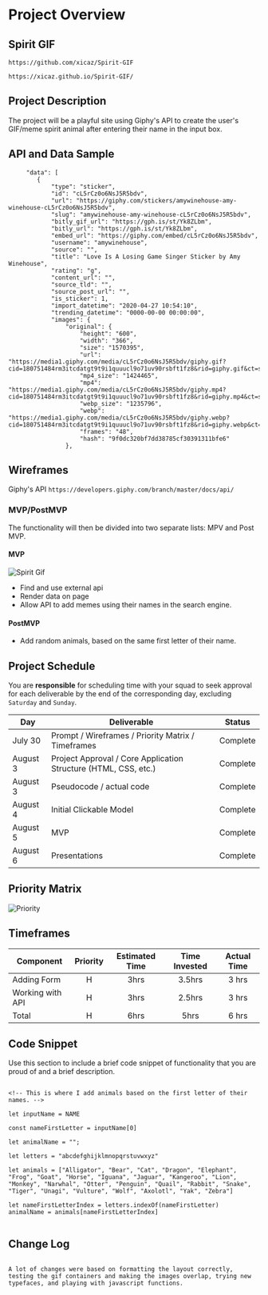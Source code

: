 # Project Overview

## Spirit GIF

`https://github.com/xicaz/Spirit-GIF`

`https://xicaz.github.io/Spirit-GIF/`

## Project Description

<!-- Use this section to describe your final project and perhaps any links to relevant sites that help convey the concept and\or functionality. -->

The project will be a playful site using Giphy's API to create the user's GIF/meme spirit animal after entering their name in the input box.

## API and Data Sample

```
     "data": [
        {
            "type": "sticker",
            "id": "cL5rCz0o6NsJ5R5bdv",
            "url": "https://giphy.com/stickers/amywinehouse-amy-winehouse-cL5rCz0o6NsJ5R5bdv",
            "slug": "amywinehouse-amy-winehouse-cL5rCz0o6NsJ5R5bdv",
            "bitly_gif_url": "https://gph.is/st/Yk8ZLbm",
            "bitly_url": "https://gph.is/st/Yk8ZLbm",
            "embed_url": "https://giphy.com/embed/cL5rCz0o6NsJ5R5bdv",
            "username": "amywinehouse",
            "source": "",
            "title": "Love Is A Losing Game Singer Sticker by Amy Winehouse",
            "rating": "g",
            "content_url": "",
            "source_tld": "",
            "source_post_url": "",
            "is_sticker": 1,
            "import_datetime": "2020-04-27 10:54:10",
            "trending_datetime": "0000-00-00 00:00:00",
            "images": {
                "original": {
                    "height": "600",
                    "width": "366",
                    "size": "1570395",
                    "url": "https://media1.giphy.com/media/cL5rCz0o6NsJ5R5bdv/giphy.gif?cid=180751484rm3itcdatgt9t9i1quuucl9o71uv90rsbft1fz8&rid=giphy.gif&ct=s",
                    "mp4_size": "1424465",
                    "mp4": "https://media1.giphy.com/media/cL5rCz0o6NsJ5R5bdv/giphy.mp4?cid=180751484rm3itcdatgt9t9i1quuucl9o71uv90rsbft1fz8&rid=giphy.mp4&ct=s",
                    "webp_size": "1235796",
                    "webp": "https://media1.giphy.com/media/cL5rCz0o6NsJ5R5bdv/giphy.webp?cid=180751484rm3itcdatgt9t9i1quuucl9o71uv90rsbft1fz8&rid=giphy.webp&ct=s",
                    "frames": "48",
                    "hash": "9f0dc320bf7dd38785cf30391311bfe6"
                },

```

## Wireframes

Giphy's API
`https://developers.giphy.com/branch/master/docs/api/`

### MVP/PostMVP

The functionality will then be divided into two separate lists: MPV and Post MVP.

<!-- Carefully decided what is placed into your MVP as the client will expect this functionality to be implemented upon project completion. -->

#### MVP

![Spirit Gif](https://i.postimg.cc/jjxgnzmd/MVP.png)

- Find and use external api
- Render data on page
- Allow API to add memes using their names in the search engine.

#### PostMVP

- Add random animals, based on the same first letter of their name.

## Project Schedule

<!-- This schedule will be used to keep track of your progress throughout the week and align with our expectations. -->

You are **responsible** for scheduling time with your squad to seek approval for each deliverable by the end of the corresponding day, excluding `Saturday` and `Sunday`.

| Day      | Deliverable                                                     | Status   |
| -------- | --------------------------------------------------------------- | -------- |
| July 30  | Prompt / Wireframes / Priority Matrix / Timeframes              | Complete |
| August 3 | Project Approval / Core Application Structure (HTML, CSS, etc.) | Complete |
| August 3 | Pseudocode / actual code                                        | Complete |
| August 4 | Initial Clickable Model                                         | Complete |
| August 5 | MVP                                                             | Complete |
| August 6 | Presentations                                                   | Complete |

## Priority Matrix

![Priority](https://i.postimg.cc/RFqkRrgW/Genius-Priority-Matrix.png)

## Timeframes

<!-- Tell us how long you anticipate spending on each area of development. Be sure to consider how many hours a day you plan to be coding and how many days you have available until presentation day. -->

<!-- Time frames are also key in the development cycle. You have limited time to code all phases of the game. Your estimates can then be used to evalute game possibilities based on time needed and the actual time you have before game must be submitted. It's always best to pad the time by a few hours so that you account for the unknown so add and additional hour or two to each component to play it safe. Throughout your project, keep track of your Time Invested and Actual Time and update your README regularly.  -->

| Component        | Priority | Estimated Time | Time Invested | Actual Time |
| ---------------- | :------: | :------------: | :-----------: | :---------: |
| Adding Form      |    H     |      3hrs      |    3.5hrs     |   3 hrs    |
| Working with API |    H     |      3hrs      |    2.5hrs     |   3 hrs    |
| Total            |    H     |      6hrs      |     5hrs      |    6 hrs     |

## Code Snippet

Use this section to include a brief code snippet of functionality that you are proud of and a brief description.

```

<!-- This is where I add animals based on the first letter of their names. -->

let inputName = NAME

const nameFirstLetter = inputName[0]

let animalName = "";

let letters = "abcdefghijklmnopqrstuvwxyz"

let animals = ["Alligator", "Bear", "Cat", "Dragon", "Elephant", "Frog", "Goat", "Horse", "Iguana", "Jaguar", "Kangeroo", "Lion", "Monkey", "Narwhal", "Otter", "Penguin", "Quail", "Rabbit", "Snake", "Tiger", "Unagi", "Vulture", "Wolf", "Axolotl", "Yak", "Zebra"]

let nameFirstLetterIndex = letters.indexOf(nameFirstLetter)
animalName = animals[nameFirstLetterIndex]


```

## Change Log

<!-- Use this section to document what changes were made and the reasoning behind those changes. -->

```

A lot of changes were based on formatting the layout correctly, testing the gif containers and making the images overlap, trying new typefaces, and playing with javascript functions.


```
